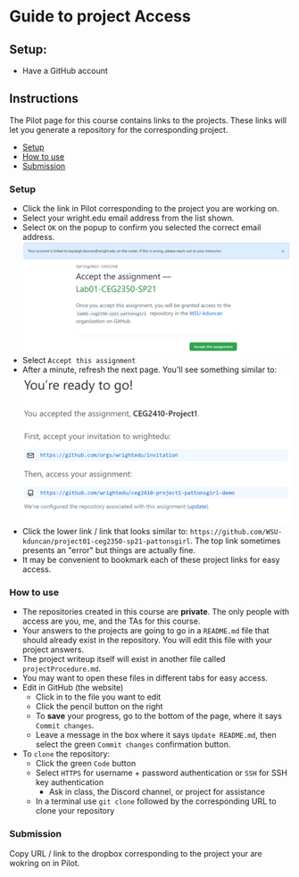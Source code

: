 # Guide to project Access

## Setup:

- Have a GitHub account

## Instructions

The Pilot page for this course contains links to the projects. These links will let you generate a repository for the corresponding project.

- [Setup](#Setup)
- [How to use](#How-to-use)
- [Submission](#Submission)

### Setup

- Click the link in Pilot corresponding to the project you are working on.
- Select your wright.edu email address from the list shown.
- Select `OK` on the popup to confirm you selected the correct email address.
  ![Accept Assignment](Images/github-classrooms-acceptassignment.png)
- Select `Accept this assignment`
- After a minute, refresh the next page. You'll see something similar to:
  ![You're ready to go!](Images/github-classrooms-success.png)
- Click the lower link / link that looks similar to: `https://github.com/WSU-kduncan/project01-ceg2350-sp21-pattonsgirl`. The top link sometimes presents an "error" but things are actually fine.
- It may be convenient to bookmark each of these project links for easy access.

### How to use

- The repositories created in this course are **private**. The only people with access are you, me, and the TAs for this course.
- Your answers to the projects are going to go in a `README.md` file that should already exist in the repository. You will edit this file with your project answers.
- The project writeup itself will exist in another file called `projectProcedure.md`.
- You may want to open these files in different tabs for easy access.
- Edit in GitHub (the website)
  - Click in to the file you want to edit
  - Click the pencil button on the right
  - To **save** your progress, go to the bottom of the page, where it says `Commit changes`.
  - Leave a message in the box where it says `Update README.md`, then select the green `Commit changes` confirmation button.
- To `clone` the repository:
  - Click the green `Code` button
  - Select `HTTPS` for username + password authentication or `SSH` for SSH key authentication
    - Ask in class, the Discord channel, or project for assistance
  - In a terminal use `git clone` followed by the corresponding URL to clone your repository

### Submission

Copy URL / link to the dropbox corresponding to the project your are wokring on in Pilot.
